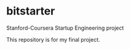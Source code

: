 bitstarter
==========

Stanford-Coursera Startup Engineering project


This repository is for my final project. 
